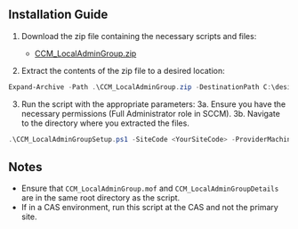 ## Installation Guide

1. Download the zip file containing the necessary scripts and files:
   - [CCM_LocalAdminGroup.zip](link-to-zip-file)

2. Extract the contents of the zip file to a desired location:

```powershell
Expand-Archive -Path .\CCM_LocalAdminGroup.zip -DestinationPath C:\desired\location
```
3. Run the script with the appropriate parameters:
  3a.  Ensure you have the necessary permissions (Full Administrator role in SCCM).
  3b.  Navigate to the directory where you extracted the files.
   
```powershell
.\CCM_LocalAdminGroupSetup.ps1 -SiteCode <YourSiteCode> -ProviderMachineName <YourProviderMachineName> -CMDeviceCollectionName <YourCMDeviceCollectionName>
```
## Notes
- Ensure that `CCM_LocalAdminGroup.mof` and `CCM_LocalAdminGroupDetails` are in the same root directory as the script.
- If in a CAS environment, run this script at the CAS and not the primary site.
